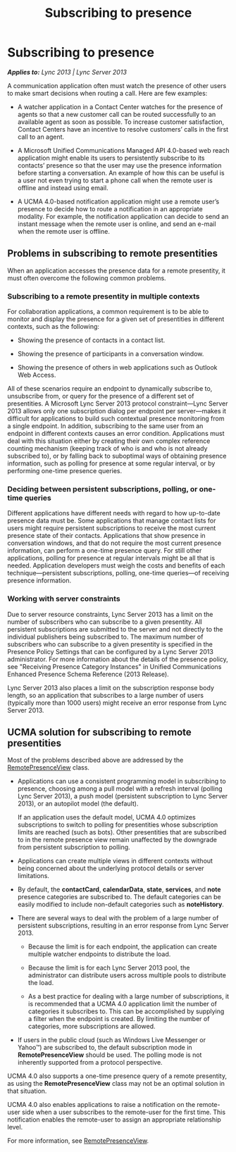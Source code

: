 ﻿---
title: Subscribing to presence
TOCTitle: Subscribing to presence
ms:assetid: 1ce5c2e2-d15c-46b7-8a21-c425223e8aef
ms:mtpsurl: https://msdn.microsoft.com/en-us/library/Dn465955(v=office.15)
ms:contentKeyID: 57102446
ms.date: 07/25/2014
mtps_version: v=office.15
---

# Subscribing to presence


_**Applies to:** Lync 2013 | Lync Server 2013_

A communication application often must watch the presence of other users to make smart decisions when routing a call. Here are few examples:

  - A watcher application in a Contact Center watches for the presence of agents so that a new customer call can be routed successfully to an available agent as soon as possible. To increase customer satisfaction, Contact Centers have an incentive to resolve customers’ calls in the first call to an agent.

  - A Microsoft Unified Communications Managed API 4.0-based web reach application might enable its users to persistently subscribe to its contacts’ presence so that the user may use the presence information before starting a conversation. An example of how this can be useful is a user not even trying to start a phone call when the remote user is offline and instead using email.

  - A UCMA 4.0-based notification application might use a remote user’s presence to decide how to route a notification in an appropriate modality. For example, the notification application can decide to send an instant message when the remote user is online, and send an e-mail when the remote user is offline.

## Problems in subscribing to remote presentities

When an application accesses the presence data for a remote presentity, it must often overcome the following common problems.

### Subscribing to a remote presentity in multiple contexts

For collaboration applications, a common requirement is to be able to monitor and display the presence for a given set of presentities in different contexts, such as the following:

  - Showing the presence of contacts in a contact list.

  - Showing the presence of participants in a conversation window.

  - Showing the presence of others in web applications such as Outlook Web Access.

All of these scenarios require an endpoint to dynamically subscribe to, unsubscribe from, or query for the presence of a different set of presentities. A Microsoft Lync Server 2013 protocol constraint—Lync Server 2013 allows only one subscription dialog per endpoint per server—makes it difficult for applications to build such contextual presence monitoring from a single endpoint. In addition, subscribing to the same user from an endpoint in different contexts causes an error condition. Applications must deal with this situation either by creating their own complex reference counting mechanism (keeping track of who is and who is not already subscribed to), or by falling back to suboptimal ways of obtaining presence information, such as polling for presence at some regular interval, or by performing one-time presence queries.

### Deciding between persistent subscriptions, polling, or one-time queries

Different applications have different needs with regard to how up-to-date presence data must be. Some applications that manage contact lists for users might require persistent subscriptions to receive the most current presence state of their contacts. Applications that show presence in conversation windows, and that do not require the most current presence information, can perform a one-time presence query. For still other applications, polling for presence at regular intervals might be all that is needed. Application developers must weigh the costs and benefits of each technique—persistent subscriptions, polling, one-time queries—of receiving presence information.

### Working with server constraints

Due to server resource constraints, Lync Server 2013 has a limit on the number of subscribers who can subscribe to a given presentity. All persistent subscriptions are submitted to the server and not directly to the individual publishers being subscribed to. The maximum number of subscribers who can subscribe to a given presentity is specified in the Presence Policy Settings that can be configured by a Lync Server 2013 administrator. For more information about the details of the presence policy, see "Receiving Presence Category Instances" in Unified Communications Enhanced Presence Schema Reference (2013 Release).

Lync Server 2013 also places a limit on the subscription response body length, so an application that subscribes to a large number of users (typically more than 1000 users) might receive an error response from Lync Server 2013.

## UCMA solution for subscribing to remote presentities

Most of the problems described above are addressed by the [RemotePresenceView](https://msdn.microsoft.com/en-us/library/hh381152\(v=office.15\)) class.

  - Applications can use a consistent programming model in subscribing to presence, choosing among a pull model with a refresh interval (polling Lync Server 2013), a push model (persistent subscription to Lync Server 2013), or an autopilot model (the default).
    
    If an application uses the default model, UCMA 4.0 optimizes subscriptions to switch to polling for presentities whose subscription limits are reached (such as bots). Other presentities that are subscribed to in the remote presence view remain unaffected by the downgrade from persistent subscription to polling.

  - Applications can create multiple views in different contexts without being concerned about the underlying protocol details or server limitations.

  - By default, the **contactCard**, **calendarData**, **state**, **services**, and **note** presence categories are subscribed to. The default categories can be easily modified to include non-default categories such as **noteHistory**.

  - There are several ways to deal with the problem of a large number of persistent subscriptions, resulting in an error response from Lync Server 2013.
    
      - Because the limit is for each endpoint, the application can create multiple watcher endpoints to distribute the load.
    
      - Because the limit is for each Lync Server 2013 pool, the administrator can distribute users across multiple pools to distribute the load.
    
      - As a best practice for dealing with a large number of subscriptions, it is recommended that a UCMA 4.0 application limit the number of categories it subscribes to. This can be accomplished by supplying a filter when the endpoint is created. By limiting the number of categories, more subscriptions are allowed.

  - If users in the public cloud (such as Windows Live Messenger or Yahoo™) are subscribed to, the default subscription mode in **RemotePresenceView** should be used. The polling mode is not inherently supported from a protocol perspective.

UCMA 4.0 also supports a one-time presence query of a remote presentity, as using the **RemotePresenceView** class may not be an optimal solution in that situation.

UCMA 4.0 also enables applications to raise a notification on the remote-user side when a user subscribes to the remote-user for the first time. This notification enables the remote-user to assign an appropriate relationship level.

For more information, see [RemotePresenceView](remotepresenceview.md).

